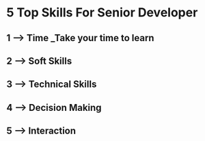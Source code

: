 # 5 Top Skills For Senior Developer
## 1 --> Time _Take your time to learn
## 2 --> Soft Skills
## 3 --> Technical Skills
## 4 --> Decision Making
## 5 --> Interaction

